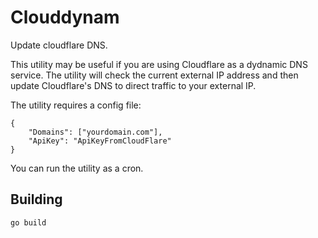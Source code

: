 # Clouddynam

Update cloudflare DNS.

This utility may be useful if you are using Cloudflare as a dydnamic DNS service. The utility will 
check the current external IP address and then update Cloudflare's DNS to 
direct traffic to your external IP.

The utility requires a config file:

```
{
    "Domains": ["yourdomain.com"],
    "ApiKey": "ApiKeyFromCloudFlare"
}
```

You can run the utility as a cron.

## Building

`go build`